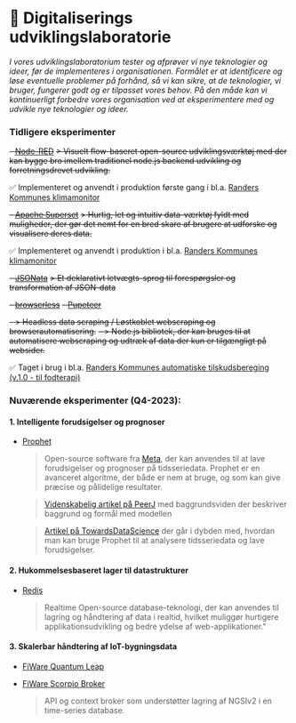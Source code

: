 # 🧪 Digitaliserings udviklingslaboratorie

*I vores udviklingslaboratorium tester og afprøver vi nye teknologier og ideer, før de implementeres i organisationen. Formålet er at identificere og løse eventuelle problemer på forhånd, så vi kan sikre, at de teknologier, vi bruger, fungerer godt og er tilpasset vores behov. På den måde kan vi kontinuerligt forbedre vores organisation ved at eksperimentere med og udvikle nye teknologier og ideer.*

### Tidligere eksperimenter

~~- [Node-RED](https://nodered.org/about/)~~
~~> Visuelt flow-baseret open-source udviklingsværktøj med der kan bygge bro imellem traditionel node.js backend udvikling og forretningsdrevet udvikling.~~

✅ Implementeret og anvendt i produktion første gang i bl.a. [Randers Kommunes klimamonitor](https://github.com/Randers-Kommune-Digitalisering/vis-klimadata-initiativer-aktiviteter)

~~- [Apache Superset](https://https://superset.apache.org/)~~
~~> Hurtig, let og intuitiv data-værktøj fyldt med muligheder, der gør det nemt for en bred skare af brugere at udforske og visualisere deres data.~~

✅ Implementeret og anvendt i produktion i bl.a. [Randers Kommunes klimamonitor](https://github.com/Randers-Kommune-Digitalisering/vis-klimadata-initiativer-aktiviteter)

~~- [JSONata](https://docs.jsonata.org/overview.html)~~
~~> Et deklarativt letvægts-sprog til forespørgsler og transformation af JSON-data~~ 

~~- [browserless](https://www.browserless.io/scraping-automation/)~~
~~- [Pupeteer](https://pptr.dev/)~~

~~- > Headless data scraping / Løstkoblet webscraping og browserautomatisering.~~
~~- > Node.js bibliotek, der kan bruges til at automatisere webscraping og udtræk af data der kun er tilgængligt på websider.~~

✅ Taget i brug i bl.a. [Randers Kommunes automatiske tilskudsbereging (v.1.0 - til fodterapi)](https://github.com/Randers-Kommune-Digitalisering/doc-arbejdsgangsbeskrivelser/tree/main/Udbetaling%20af%20tilskud%20til%20fodpleje)

### Nuværende eksperimenter (Q4-2023):

####  1. Intelligente forudsigelser og prognoser

- [Prophet](https://facebook.github.io/prophet/)
  > Open-source software fra [Meta](https://meta.com.), der kan anvendes til at lave forudsigelser og prognoser på tidsseriedata. Prophet er en avanceret algoritme, der både er nem at bruge, og som kan give præcise og pålidelige resultater.

  > [Videnskabelig artikel på PeerJ](https://peerj.com/preprints/3190/) med baggrundsviden der beskriver baggrund og formål med modellen

  > [Artikel på TowardsDataScience](https://towardsdatascience.com/time-series-analysis-with-facebook-prophet-how-it-works-and-how-to-use-it-f15ecf2c0e3a) der går i dybden med, hvordan man kan bruge Prophet til at analysere tidsseriedata og lave forudsigelser.

#### 2. Hukommelsesbaseret lager til datastrukturer

- [Redis](https://redis.io/docs/about/)

  > Realtime Open-source database-teknologi, der kan anvendes til lagring og håndtering af data i realtid, hvilket muliggør hurtigere applikationsudvikling og bedre ydelse af web-applikationer."

#### 3. Skalerbar håndtering af IoT-bygningsdata 

- [FiWare Quantum Leap](https://quantumleap.readthedocs.io/en/latest/)
- [FiWare Scorpio Broker](https://scorpio.readthedocs.io/en/latest/)

  > API og context broker som understøtter lagring af NGSIv2 i en time-series database.
